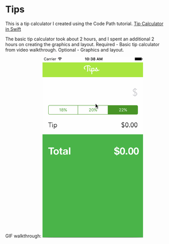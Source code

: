 # Tips
This is a tip calculator I created using the Code Path tutorial. <a href="https://vimeo.com/102084767">Tip Calculator in Swift</a>

The basic tip calculator took about 2 hours, and I spent an additional 2 hours on creating the graphics and layout. 
Required - Basic tip calculator from video walkthrough. Optional - Graphics and layout. 

GIF walkthrough:
<img src="https://github.com/elyibarra/Tips/blob/master/Tips1.gif"></img>
